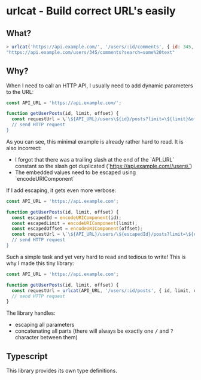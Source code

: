 # urlcat - Build correct URL's easily

## What?

~~~js
> urlcat('https://api.example.com/', '/users/:id/comments', { id: 345, search: 'some text' })
"https://api.example.com/users/345/comments?search=some%20text"
~~~

## Why?

When I need to call an HTTP API, I usually need to add dynamic parameters to the URL:

~~~js
const API_URL = 'https://api.example.com/';

function getUserPosts(id, limit, offset) {
  const requestUrl = \`\${API_URL}/users\${id}/posts?limit=\${limit}&offset=\${offset}\`;
  // send HTTP request
}
~~~

As you can see, this minimal example is already rather hard to read. It is also incorrect:

- I forgot that there was a trailing slash at the end of the \`API_URL\` constant so the slash got duplicated (\`https://api.example.com//users\`)
- The embedded values need to be escaped using \`encodeURIComponent\`

If I add escaping, it gets even more verbose:

~~~js
const API_URL = 'https://api.example.com';

function getUserPosts(id, limit, offset) {
  const escapedId = encodeURIComponent(id);
  const escapedLimit = encodeURIComponent(limit);
  const escapedOffset = encodeURIComponent(offset);
  const requestUrl = \`\${API_URL}/users/\${escapedId}/posts?limit=\${escapedLimit}&offset=\${escapedOffset}\`;
  // send HTTP request
}
~~~

Such a simple task and yet very hard to read and tedious to write! This is why I made this tiny library:

~~~js
const API_URL = 'https://api.example.com';

function getUserPosts(id, limit, offset) {
  const requestUrl = urlcat(API_URL, '/users/:id/posts', { id, limit, offset });
  // send HTTP request
}
~~~

The library handles:
- escaping all parameters
- concatenating all parts (there will always be exactly one <kbd>/</kbd> and <kbd>?</kbd> character between them)

## Typescript

This library provides its own type definitions.
